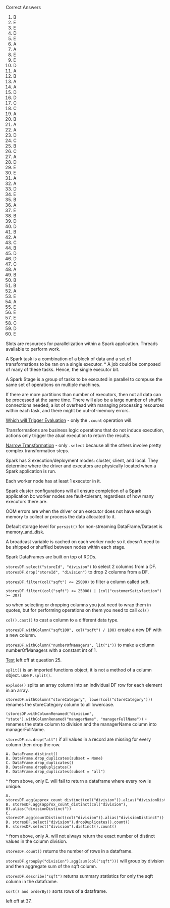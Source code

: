 Correct Answers
1. B
2. E
3. E
4. D
5. E
6. A
7. A
8. E
9. E
10. D
11. A
12. B
13. A
14. A
15. D
16. D
17. C
18. C
19. A
20. B
21. A
22. A
23. D
24. C
25. B
26. C
27. A
28. D
29. E
30. E
31. A
32. A
33. D
34. E
35. B
36. A
37. E
38. B
39. D
40. D
41. B
42. A
43. C
44. B
45. D
46. D
47. C
48. A
49. B
50. B
51. B
52. A
53. E
54. A
55. E
56. E
57. E
58. C
59. D
60. E



Slots are resources for parallelization within a Spark application.  Threads available to perform work.

A Spark task is a combination of a block of data and a set of transformations to be ran on a single executor.
    * A job could be composed of many of these tasks.  Hence, the single executor bit.

A Spark Stage is a group of tasks to be executed in parallel to compuse the same set of operations on multiple machines.

If there are more partitions than number of executors, then not all data can be processed at the same time.  There will also be a large number of shuffle connections needed, a lot of overhead with managing processing resources within each task, and there might be out-of-memory errors.

[Which will Trigger Evaluation](https://discord.com/channels/272962334648041474/272962334648041474/980524584203845642) - only the `.count` operation will.

Transformations are business logic operations that do not induce execution, actions only trigger the atual execution to return the results.

[Narrow Transformation](https://discord.com/channels/272962334648041474/272962334648041474/980524997833527376) - only `.select` because all the others involve pretty complex transformation steps.

Spark has 3 execution/deployment modes: cluster, client, and local.  They determine where the driver and executors are physically located when a Spark application is run.

Each worker node has at least 1 executor in it.

Spark cluster configurations will all ensure completion of a Spark application bc worker nodes are fault-tolerant, regardless of how many executors there are.

OOM errors are when the driver or an executor does not have enough memory to collect or process the data allocated to it.

Default storage level for `persist()` for non-streaming DataFrame/Dataset is memory_and_disk.

A broadcast variable is cached on each worker node so it doesn't need to be shipped or shuffled between nodes within each stage.

Spark DataFrames are built on top of RDDs.

`storesDF.select("storeId", "division")` to select 2 columns from a DF.  `storesDF.drop("storeId", "division")` to drop 2 columns from a DF.

`storesDF.filter(col("sqft") <= 25000)` to filter a column called sqft.

`storesDF.filter((col("sqft") <= 25000) | (col("customerSatisfaction") >= 30))`

so when selecting or dropping columns you just need to wrap them in quotes, but for performing operations on them you need to call `col()`

`col().cast()` to cast a column to a different data type.

`storesDF.withColumn("sqft100", col("sqft") / 100)` create a new DF with a new column.

`storesDF.withColumn("numberOfManagers", lit("1"))` to make a column numberOfManagers with a constant int of 1.

[Test](https://files.training.databricks.com/assessments/practice-exams/PracticeExam-DCADAS3-Python.pdf) left off at question 25.

`split()` is an imported functions object, it is not a method of a column object.  use `F.split()`.

`explode()` splits an array column into an individual DF row for each element in an array.

`storesDF.withColumn("storeCategory", lower(col("storeCategory")))` renames the storeCategory column to all lowercase.

`(storesDF.withColumnRenamed("division", "state").withColumnRenamed("managerName", "managerFullName"))` - renames the state column to division and the managerName column into managerFullName.

`storesDF.na.drop("all")` if all values in a record are missing for every column then drop the row.

```
A. DataFrame.distinct()
B. DataFrame.drop_duplicates(subset = None)
C. DataFrame.drop_duplicates()
D. DataFrame.dropDuplicates()
E. DataFrame.drop_duplicates(subset = "all")
```
^ from above, only E. will fail to return a dataframe where every row is unique.

```
A. storesDF.agg(approx_count_distinct(col("division")).alias("divisionDistinct"))
B. storesDF.agg(approx_count_distinct(col("division"), 0).alias("divisionDistinct"))
C. storesDF.agg(countDistinct(col("division")).alias("divisionDistinct"))
D. storesDF.select("division").dropDuplicates().count()
E. storesDF.select("division").distinct().count()
```
^ from above, only A. will not always return the exact number of distinct values in the column division.

`storesDF.count()` returns the number of rows in a dataframe.

`storesDF.groupBy("division").agg(sum(col("sqft")))` will group by division and then aggregate sum of the sqft column.

`storesDF.describe("sqft")` returns summary statistics for only the sqft column in the dataframe.

`sort() and orderBy()` sorts rows of a dataframe.

left off at 37.